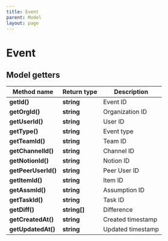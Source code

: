 ```yaml
---
title: Event
parent: Model
layout: page
---
```


# Event

## Model getters

Method name | Return type | Description
------------ | ------------- | -------------
**getId()** | **string** | Event ID
**getOrgId()** | **string** | Organization ID
**getUserId()** | **string** | User ID
**getType()** | **string** | Event type
**getTeamId()** | **string** | Team ID
**getChannelId()** | **string** | Channel ID
**getNotionId()** | **string** | Notion ID
**getPeerUserId()** | **string** | Peer User ID
**getItemId()** | **string** | Item ID
**getAssmId()** | **string** | Assumption ID
**getTaskId()** | **string** | Task ID
**getDiff()** | **string[]** | Difference
**getCreatedAt()** | **string** | Created timestamp
**getUpdatedAt()** | **string** | Updated timestamp


